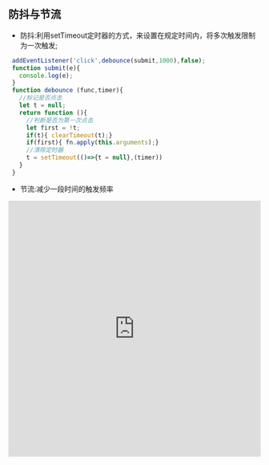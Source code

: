 ## 防抖与节流
 - 防抖:利用setTimeout定时器的方式，来设置在规定时间内，将多次触发限制为一次触发;
 ```javascript
  addEventListener('click',debounce(submit,1000),false);
  function submit(e){
    console.log(e);
  }
  function debounce (func,timer){
    //标记是否点击
    let t = null;
    return function (){
      //判断是否为第一次点击
      let first = !t;
      if(t){ clearTimeout(t);}
      if(first){ fn.apply(this.arguments);}
      //清除定时器
      t = setTimeout(()=>{t = null},(timer))
    }
  }
 ```

 - 节流:减少一段时间的触发频率
  <iframe height="510" style="width: 100%;" scrolling="no" title="节流" src="https://codepen.io/yutianchanggong/embed/yLgMJKe?height=510&theme-id=dark&default-tab=html,result" frameborder="no" loading="lazy" allowtransparency="true" allowfullscreen="true">
  See the Pen <a href='https://codepen.io/yutianchanggong/pen/yLgMJKe'>节流</a> by leilei
  (<a href='https://codepen.io/yutianchanggong'>@yutianchanggong</a>) on <a href='https://codepen.io'>CodePen</a>.
</iframe>
